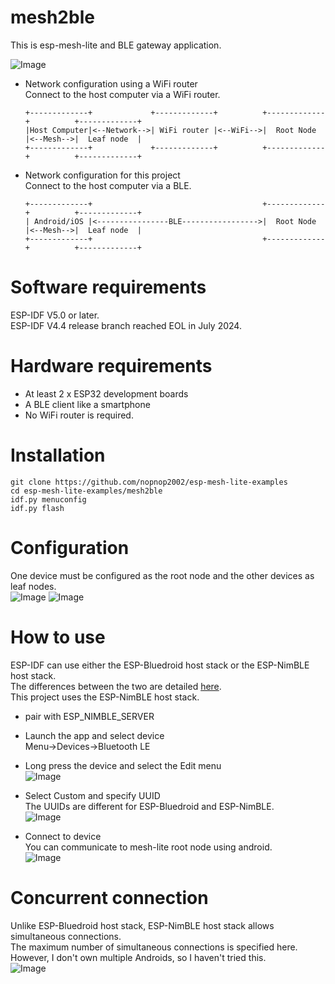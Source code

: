 # mesh2ble
This is esp-mesh-lite and BLE gateway application.   

![Image](https://github.com/user-attachments/assets/69b19953-a26d-41ad-b6fb-ca8abcf84a58)

- Network configuration using a WiFi router   
	Connect to the host computer via a WiFi router.   
	```
	+-------------+             +-------------+          +-------------+          +-------------+
	|Host Computer|<--Network-->| WiFi router |<--WiFi-->|  Root Node  |<--Mesh-->|  Leaf node  |
	+-------------+             +-------------+          +-------------+          +-------------+
	```


- Network configuration for this project   
	Connect to the host computer via a BLE.   
	```
	+-------------+                                      +-------------+          +-------------+
	| Android/iOS |<----------------BLE----------------->|  Root Node  |<--Mesh-->|  Leaf node  |
	+-------------+                                      +-------------+          +-------------+
	```


# Software requirements
ESP-IDF V5.0 or later.   
ESP-IDF V4.4 release branch reached EOL in July 2024.   

# Hardware requirements
- At least 2 x ESP32 development boards   
- A BLE client like a smartphone   
- No WiFi router is required.

# Installation
```
git clone https://github.com/nopnop2002/esp-mesh-lite-examples
cd esp-mesh-lite-examples/mesh2ble
idf.py menuconfig
idf.py flash
```

# Configuration   
One device must be configured as the root node and the other devices as leaf nodes.   
![Image](https://github.com/user-attachments/assets/3136b9e4-ba93-431c-aa1c-7bf46d78d3d2)
![Image](https://github.com/user-attachments/assets/e799621a-98d1-4504-8b35-4687ce9ac3d1)


# How to use
ESP-IDF can use either the ESP-Bluedroid host stack or the ESP-NimBLE host stack.   
The differences between the two are detailed [here](https://docs.espressif.com/projects/esp-idf/en/stable/esp32/api-guides/ble/overview.html).   
This project uses the ESP-NimBLE host stack.   

- pair with ESP_NIMBLE_SERVER   

- Launch the app and select device  
Menu->Devices->Bluetooth LE   

- Long press the device and select the Edit menu   
![Image](https://github.com/user-attachments/assets/f89813cd-2db8-4740-a8bb-9f600672d7c0)

- Select Custom and specify UUID   
The UUIDs are different for ESP-Bluedroid and ESP-NimBLE.   
![Image](https://github.com/user-attachments/assets/fd9efc0c-37c8-448d-875a-015da2a9c1c8)

- Connect to device   
You can communicate to mesh-lite root node using android.   
![Image](https://github.com/user-attachments/assets/219104b8-259d-49b1-9e03-430071191f46)

# Concurrent connection
Unlike ESP-Bluedroid host stack, ESP-NimBLE host stack allows simultaneous connections.   
The maximum number of simultaneous connections is specified here.   
However, I don't own multiple Androids, so I haven't tried this.   
![Image](https://github.com/user-attachments/assets/9d1e1182-ed41-4b9e-bc55-bb3c75dd4745)

